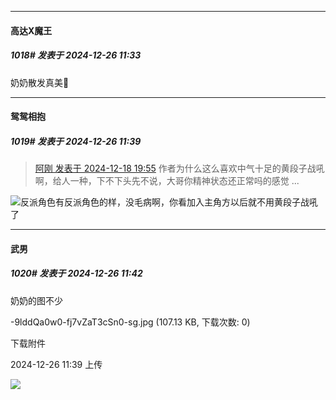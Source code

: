 ﻿
*****

####  高达X魔王  
##### 1018#       发表于 2024-12-26 11:33

奶奶散发真美🥰


*****

####  鸳鸳相抱  
##### 1019#       发表于 2024-12-26 11:39

<blockquote><a href="httphttps://bbs.saraba1st.com/2b/forum.php?mod=redirect&amp;goto=findpost&amp;pid=66958585&amp;ptid=1997514" target="_blank">阿刚 发表于 2024-12-18 19:55</a>
作者为什么这么喜欢中气十足的黄段子战吼啊，给人一种，下不下头先不说，大哥你精神状态还正常吗的感觉 ...</blockquote>
<img src="https://static.saraba1st.com/image/smiley/animal2017/029.png" referrerpolicy="no-referrer">反派角色有反派角色的样，没毛病啊，你看加入主角方以后就不用黄段子战吼了


*****

####  武男  
##### 1020#       发表于 2024-12-26 11:42

奶奶的图不少

-9lddQa0w0-fj7vZaT3cSn0-sg.jpg
(107.13 KB, 下载次数: 0)

下载附件

2024-12-26 11:39 上传

<img src="https://img.saraba1st.com/forum/202412/26/113950m19hlhw7lpw91f7f.jpg" referrerpolicy="no-referrer">

